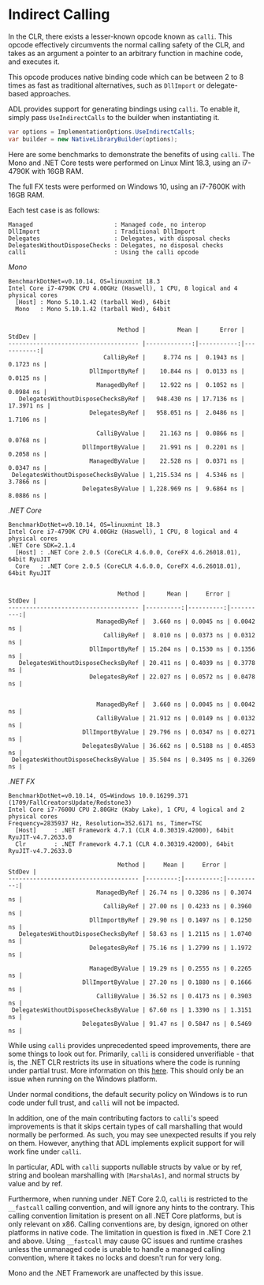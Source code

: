 Indirect Calling
================

In the CLR, there exists a lesser-known opcode known as `calli`. This opcode effectively circumvents the normal calling
safety of the CLR, and takes as an argument a pointer to an arbitrary function in machine code, and executes it.

This opcode produces native binding code which can be between 2 to 8 times as fast as traditional alternatives, such as
`DllImport` or delegate-based approaches.

ADL provides support for generating bindings using `calli`. To enable it, simply pass `UseIndirectCalls` to the builder
when instantiating it.

```c#
var options = ImplementationOptions.UseIndirectCalls;
var builder = new NativeLibraryBuilder(options);
``` 

Here are some benchmarks to demonstrate the benefits of using `calli`.
The Mono and .NET Core tests were performed on Linux Mint 18.3, using an i7-4790K with 16GB RAM.

The full FX tests were performed on Windows 10, using an i7-7600K with 16GB RAM.

Each test case is as follows:
```
Managed                       : Managed code, no interop
DllImport                     : Traditional DllImport
Delegates                     : Delegates, with disposal checks
DelegatesWithoutDisposeChecks : Delegates, no disposal checks
calli                         : Using the calli opcode
```

*Mono*
```
BenchmarkDotNet=v0.10.14, OS=linuxmint 18.3
Intel Core i7-4790K CPU 4.00GHz (Haswell), 1 CPU, 8 logical and 4 physical cores
  [Host] : Mono 5.10.1.42 (tarball Wed), 64bit
  Mono   : Mono 5.10.1.42 (tarball Wed), 64bit


                               Method |         Mean |      Error |     StdDev |
------------------------------------- |-------------:|-----------:|-----------:|
                           CalliByRef |     8.774 ns |  0.1943 ns |  0.1723 ns |
                       DllImportByRef |    10.844 ns |  0.0133 ns |  0.0125 ns |
                         ManagedByRef |    12.922 ns |  0.1052 ns |  0.0984 ns |
   DelegatesWithoutDisposeChecksByRef |   948.430 ns | 17.7136 ns | 17.3971 ns |
                       DelegatesByRef |   958.051 ns |  2.0486 ns |  1.7106 ns |

                         CalliByValue |    21.163 ns |  0.0866 ns |  0.0768 ns |
                     DllImportByValue |    21.991 ns |  0.2201 ns |  0.2058 ns |
                       ManagedByValue |    22.528 ns |  0.0371 ns |  0.0347 ns |
 DelegatesWithoutDisposeChecksByValue | 1,215.534 ns |  4.5346 ns |  3.7866 ns |
                     DelegatesByValue | 1,228.969 ns |  9.6864 ns |  8.0886 ns |
```

*.NET Core*
```
BenchmarkDotNet=v0.10.14, OS=linuxmint 18.3
Intel Core i7-4790K CPU 4.00GHz (Haswell), 1 CPU, 8 logical and 4 physical cores
.NET Core SDK=2.1.4
  [Host] : .NET Core 2.0.5 (CoreCLR 4.6.0.0, CoreFX 4.6.26018.01), 64bit RyuJIT
  Core   : .NET Core 2.0.5 (CoreCLR 4.6.0.0, CoreFX 4.6.26018.01), 64bit RyuJIT


                               Method |      Mean |     Error |    StdDev |
------------------------------------- |----------:|----------:|----------:|
                         ManagedByRef |  3.660 ns | 0.0045 ns | 0.0042 ns |
                           CalliByRef |  8.010 ns | 0.0373 ns | 0.0312 ns |
                       DllImportByRef | 15.204 ns | 0.1530 ns | 0.1356 ns |
   DelegatesWithoutDisposeChecksByRef | 20.411 ns | 0.4039 ns | 0.3778 ns |
                       DelegatesByRef | 22.027 ns | 0.0572 ns | 0.0478 ns |


                         ManagedByRef |  3.660 ns | 0.0045 ns | 0.0042 ns |
                         CalliByValue | 21.912 ns | 0.0149 ns | 0.0132 ns |
                     DllImportByValue | 29.796 ns | 0.0347 ns | 0.0271 ns |
                     DelegatesByValue | 36.662 ns | 0.5188 ns | 0.4853 ns |
 DelegatesWithoutDisposeChecksByValue | 35.504 ns | 0.3495 ns | 0.3269 ns |
```

*.NET FX*
```
BenchmarkDotNet=v0.10.14, OS=Windows 10.0.16299.371 (1709/FallCreatorsUpdate/Redstone3)
Intel Core i7-7600U CPU 2.80GHz (Kaby Lake), 1 CPU, 4 logical and 2 physical cores
Frequency=2835937 Hz, Resolution=352.6171 ns, Timer=TSC
  [Host]     : .NET Framework 4.7.1 (CLR 4.0.30319.42000), 64bit RyuJIT-v4.7.2633.0
  Clr        : .NET Framework 4.7.1 (CLR 4.0.30319.42000), 64bit RyuJIT-v4.7.2633.0

                               Method |     Mean |     Error |    StdDev |
------------------------------------- |---------:|----------:|----------:|
                         ManagedByRef | 26.74 ns | 0.3286 ns | 0.3074 ns |
                           CalliByRef | 27.00 ns | 0.4233 ns | 0.3960 ns |
                       DllImportByRef | 29.90 ns | 0.1497 ns | 0.1250 ns |
   DelegatesWithoutDisposeChecksByRef | 58.63 ns | 1.2115 ns | 1.0740 ns |
                       DelegatesByRef | 75.16 ns | 1.2799 ns | 1.1972 ns |

                       ManagedByValue | 19.29 ns | 0.2555 ns | 0.2265 ns |                       
                     DllImportByValue | 27.20 ns | 0.1880 ns | 0.1666 ns |
                         CalliByValue | 36.52 ns | 0.4173 ns | 0.3903 ns |
 DelegatesWithoutDisposeChecksByValue | 67.60 ns | 1.3390 ns | 1.3151 ns |
                     DelegatesByValue | 91.47 ns | 0.5847 ns | 0.5469 ns |
```


While using `calli` provides unprecedented speed improvements, there are some things to look out for. Primarily, `calli`
is considered unverifiable - that is, the .NET CLR restricts its use in situations where the code is running under 
partial trust. More information on this [here][calli-unverifiable]. This should only be an issue when running on the 
Windows platform.

Under normal conditions, the default security policy on Windows is to run code under full trust, and `calli` will not be
impacted.

In addition, one of the main contributing factors to `calli`'s speed improvements is that it skips certain types of call
marshalling that would normally be performed. As such, you may see unexpected results if you rely on them. However, 
anything that ADL implements explicit support for will work fine under `calli`.

In particular, ADL with `calli` supports nullable structs by value or by ref, string and boolean marshalling with 
`[MarshalAs]`, and normal structs by value and by ref.

Furthermore, when running under .NET Core 2.0, `calli` is restricted to the `__fastcall` calling convention, and will
ignore any hints to the contrary. This calling convention limitation is present on all .NET Core platforms, but is only
relevant on x86. Calling conventions are, by design, ignored on other platforms in native code. The limitation in 
question is fixed in .NET Core 2.1 and above. Using `__fastcall` may cause GC issues and runtime crashes unless the 
unmanaged code is unable to handle a managed calling convention, where it takes no locks and doesn't run for very long.

Mono and the .NET Framework are unaffected by this issue.


[calli-unverifiable]: https://blogs.msdn.microsoft.com/shawnfa/2004/06/14/calli-is-not-verifiable/
[benchmark-netcore]: https://i.imgur.com/9sjFxkB.png
[benchmark-mono]: https://i.imgur.com/isPcqZ5.png

